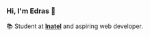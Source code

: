 ### Hi, I'm Edras 👋
📚 Student at [**Inatel**][ur] and aspiring web developer.


[ur]: https://inatel.br/
